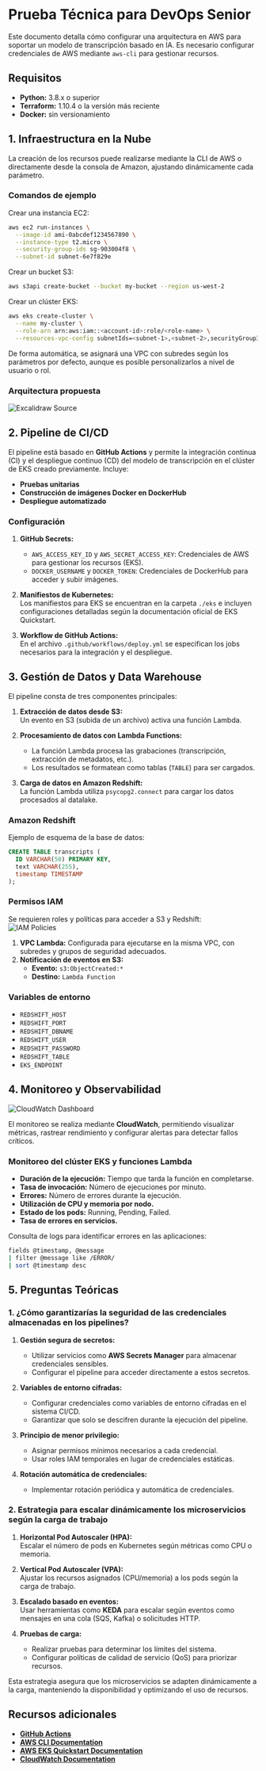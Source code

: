 # **Prueba Técnica para DevOps Senior**

Este documento detalla cómo configurar una arquitectura en AWS para soportar un modelo de transcripción basado en IA. Es necesario configurar credenciales de AWS mediante `aws-cli` para gestionar recursos.


## **Requisitos**

- **Python:** 3.8.x o superior  
- **Terraform:** 1.10.4 o la versión más reciente  
- **Docker:** sin versionamiento


## **1. Infraestructura en la Nube**

La creación de los recursos puede realizarse mediante la CLI de AWS o directamente desde la consola de Amazon, ajustando dinámicamente cada parámetro.

### **Comandos de ejemplo**

Crear una instancia EC2:  
```bash
aws ec2 run-instances \
  --image-id ami-0abcdef1234567890 \
  --instance-type t2.micro \
  --security-group-ids sg-903004f8 \
  --subnet-id subnet-6e7f829e
```

Crear un bucket S3:  
```bash
aws s3api create-bucket --bucket my-bucket --region us-west-2
```

Crear un clúster EKS:  
```bash
aws eks create-cluster \
  --name my-cluster \
  --role-arn arn:aws:iam::<account-id>:role/<role-name> \
  --resources-vpc-config subnetIds=<subnet-1>,<subnet-2>,securityGroupIds=<security-group>
```

De forma automática, se asignará una VPC con subredes según los parámetros por defecto, aunque es posible personalizarlos a nivel de usuario o rol.

### **Arquitectura propuesta**
![[Excalidraw Source](https://excalidraw.com/)](assets/architecture.jpg)


## **2. Pipeline de CI/CD**

El pipeline está basado en **GitHub Actions** y permite la integración continua (CI) y el despliegue continuo (CD) del modelo de transcripción en el clúster de EKS creado previamente. Incluye:  

- **Pruebas unitarias**  
- **Construcción de imágenes Docker en DockerHub**  
- **Despliegue automatizado**  

### **Configuración**

1. **GitHub Secrets:**  
   - `AWS_ACCESS_KEY_ID` y `AWS_SECRET_ACCESS_KEY`: Credenciales de AWS para gestionar los recursos (EKS).  
   - `DOCKER_USERNAME` y `DOCKER_TOKEN`: Credenciales de DockerHub para acceder y subir imágenes.  

2. **Manifiestos de Kubernetes:**  
   Los manifiestos para EKS se encuentran en la carpeta `./eks` e incluyen configuraciones detalladas según la documentación oficial de EKS Quickstart.

3. **Workflow de GitHub Actions:**  
   En el archivo `.github/workflows/deploy.yml` se especifican los jobs necesarios para la integración y el despliegue.


## **3. Gestión de Datos y Data Warehouse**

El pipeline consta de tres componentes principales:

1. **Extracción de datos desde S3:**  
   Un evento en S3 (subida de un archivo) activa una función Lambda.  

2. **Procesamiento de datos con Lambda Functions:**  
   - La función Lambda procesa las grabaciones (transcripción, extracción de metadatos, etc.).  
   - Los resultados se formatean como tablas (`TABLE`) para ser cargados.  

3. **Carga de datos en Amazon Redshift:**  
   La función Lambda utiliza `psycopg2.connect` para cargar los datos procesados al datalake.

### **Amazon Redshift**

Ejemplo de esquema de la base de datos:  
```sql
CREATE TABLE transcripts (
  ID VARCHAR(50) PRIMARY KEY,
  text VARCHAR(255),
  timestamp TIMESTAMP
);
```

### **Permisos IAM**

Se requieren roles y políticas para acceder a S3 y Redshift:  
![IAM Policies](assets/identities.png)

1. **VPC Lambda:** Configurada para ejecutarse en la misma VPC, con subredes y grupos de seguridad adecuados.  
2. **Notificación de eventos en S3:**  
   - **Evento:** `s3:ObjectCreated:*`  
   - **Destino:** `Lambda Function`

### **Variables de entorno**

- `REDSHIFT_HOST`  
- `REDSHIFT_PORT`  
- `REDSHIFT_DBNAME`  
- `REDSHIFT_USER`  
- `REDSHIFT_PASSWORD`  
- `REDSHIFT_TABLE`  
- `EKS_ENDPOINT`


## **4. Monitoreo y Observabilidad**
![CloudWatch Dashboard](assets/dashboard.png)

El monitoreo se realiza mediante **CloudWatch**, permitiendo visualizar métricas, rastrear rendimiento y configurar alertas para detectar fallos críticos.

### **Monitoreo del clúster EKS y funciones Lambda**

- **Duración de la ejecución:** Tiempo que tarda la función en completarse.  
- **Tasa de invocación:** Número de ejecuciones por minuto.  
- **Errores:** Número de errores durante la ejecución.  
- **Utilización de CPU y memoria por nodo.**  
- **Estado de los pods:** Running, Pending, Failed.  
- **Tasa de errores en servicios.**

Consulta de logs para identificar errores en las aplicaciones:  
```bash
fields @timestamp, @message
| filter @message like /ERROR/
| sort @timestamp desc
```


## **5. Preguntas Teóricas**

### **1. ¿Cómo garantizarías la seguridad de las credenciales almacenadas en los pipelines?**

1. **Gestión segura de secretos:**  
   - Utilizar servicios como **AWS Secrets Manager** para almacenar credenciales sensibles.  
   - Configurar el pipeline para acceder directamente a estos secretos.  

2. **Variables de entorno cifradas:**  
   - Configurar credenciales como variables de entorno cifradas en el sistema CI/CD.  
   - Garantizar que solo se descifren durante la ejecución del pipeline.  

3. **Principio de menor privilegio:**  
   - Asignar permisos mínimos necesarios a cada credencial.  
   - Usar roles IAM temporales en lugar de credenciales estáticas.  

4. **Rotación automática de credenciales:**  
   - Implementar rotación periódica y automática de credenciales.  


### **2. Estrategia para escalar dinámicamente los microservicios según la carga de trabajo**

1. **Horizontal Pod Autoscaler (HPA):**  
   Escalar el número de pods en Kubernetes según métricas como CPU o memoria.  

2. **Vertical Pod Autoscaler (VPA):**  
   Ajustar los recursos asignados (CPU/memoria) a los pods según la carga de trabajo.  

3. **Escalado basado en eventos:**  
   Usar herramientas como **KEDA** para escalar según eventos como mensajes en una cola (SQS, Kafka) o solicitudes HTTP.  

4. **Pruebas de carga:**  
   - Realizar pruebas para determinar los límites del sistema.  
   - Configurar políticas de calidad de servicio (QoS) para priorizar recursos.  

Esta estrategia asegura que los microservicios se adapten dinámicamente a la carga, manteniendo la disponibilidad y optimizando el uso de recursos.


## **Recursos adicionales**

- [**GitHub Actions**](https://docs.github.com/es/actions/)  
- [**AWS CLI Documentation**](https://docs.aws.amazon.com/cli/)  
- [**AWS EKS Quickstart Documentation**](https://docs.aws.amazon.com/eks/latest/userguide/quickstart.html/)  
- [**CloudWatch Documentation**](https://docs.aws.amazon.com/cloudwatch/)  
